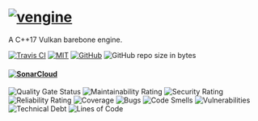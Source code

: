 # [![vengine](https://user-images.githubusercontent.com/26225010/60388872-0c263000-9ab8-11e9-9b6e-f3ed1e45fff6.png)](https://github.com/MuAlphaOmegaEpsilon/vengine)
A C++17 Vulkan barebone engine.

[![Travis CI](https://travis-ci.com/MuAlphaOmegaEpsilon/vengine.svg?branch=master)](https://travis-ci.com/MuAlphaOmegaEpsilon/vengine/) 
[![MIT](https://img.shields.io/badge/license-MIT-blue.svg)](LICENSE)
[![GitHub](https://img.shields.io/badge/repo-github-green.svg)](https://github.com/MuAlphaOmegaEpsilon/vengine)
![GitHub repo size in bytes](https://img.shields.io/github/repo-size/MuAlphaOmegaEpsilon/vengine.svg?colorB=%23ff0000&label=size)

#### [![SonarCloud](https://sonarcloud.io/images/project_badges/sonarcloud-white.svg)](https://sonarcloud.io/dashboard?id=MuAlphaOmegaEpsilon_vengine)

![Quality Gate Status](https://sonarcloud.io/api/project_badges/measure?project=MuAlphaOmegaEpsilon_vengine&metric=alert_status)
![Maintainability Rating](https://sonarcloud.io/api/project_badges/measure?project=MuAlphaOmegaEpsilon_vengine&metric=sqale_rating)
![Security Rating](https://sonarcloud.io/api/project_badges/measure?project=MuAlphaOmegaEpsilon_vengine&metric=security_rating)
![Reliability Rating](https://sonarcloud.io/api/project_badges/measure?project=MuAlphaOmegaEpsilon_vengine&metric=reliability_rating)
![Coverage](https://sonarcloud.io/api/project_badges/measure?project=MuAlphaOmegaEpsilon_vengine&metric=coverage)
![Bugs](https://sonarcloud.io/api/project_badges/measure?project=MuAlphaOmegaEpsilon_vengine&metric=bugs)
![Code Smells](https://sonarcloud.io/api/project_badges/measure?project=MuAlphaOmegaEpsilon_vengine&metric=code_smells)
![Vulnerabilities](https://sonarcloud.io/api/project_badges/measure?project=MuAlphaOmegaEpsilon_vengine&metric=vulnerabilities)
![Technical Debt](https://sonarcloud.io/api/project_badges/measure?project=MuAlphaOmegaEpsilon_vengine&metric=sqale_index)
![Lines of Code](https://sonarcloud.io/api/project_badges/measure?project=MuAlphaOmegaEpsilon_vengine&metric=ncloc)
